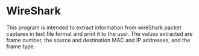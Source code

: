 # WireShark
This program is intended to extract information from wireShark packet captures in text file format and print it to the user.  The values extracted are frame number, the source and destination MAC and IP addresses, and the frame type.

